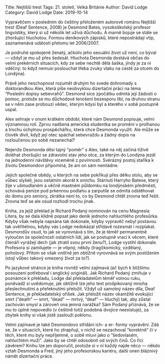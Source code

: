 Title: Nejtišší trest
Tags: 21. století, Velká Británie
Author: David Lodge
Category: David Lodge
Date: 2019-10-14

Vypravěčem v posledním do češtiny přeloženém autorově románu Nejtišší trest (Deaf Sentence, 2008) je Desmond Bates, vysokoškolský profesor lingvistiky, který si už několik let užívá důchodu. A marně bojuje se stále se zhoršující hluchotou. Formou deníkových zápisků, které nepostrádají vtip, zaznamenává události přelomu let 2006/2007.

Je podruhé spokojeně ženatý, ačkoliv jeho sexuální život už není, co býval — vždyť je mu už přes šedesát. Hluchota Desmonda dostává občas do velmi prekérních situacích, kdy ze sebe nechtě dělá šaška, jindy je za ni vděčný: to když nemusí poslouchat třeba zvuky vlaku na cestě za otcem do Londýna).

Právě jeho neschopnost rozumět druhým ho svede dohromady s doktorandkou Alex, která píše neobvyklou dizertační práci na téma “Poslední dopisy sebevrahů”. Desmond sice zpočátku odmítá její žádosti o pomoc, protože se mu důchodové lenošení bezesporu líbí, na druhou stranu se v něm zase probouzí vědec, kterým kdysi byl a kterého v sobě postupně uspal.

Alex sehraje v onom krátkém období, které nám Desmond popisuje, velmi významnou roli. Zprvu nadšená americká studentka se promění v prolhanou a trochu úchylnou prospěchářku, která chce Desmonda využít. Ale může se člověk divit, když její otec spáchal sebevraždu a žádný dopis na rozloučenou po sobě nezanechal?

Nejenže Desmonda děsí tajný “poměr” s Alex, také na něj začíná tíživě doléhat zhoršující se zdravotní stav jeho otce, za kterým do Londýna jezdí na jednodenní návštěvy víceméně z povinnosti. Svérázný postoj staříka k životu Desmondovi připomíná, že ani on sám nemládne.

Jejich společné obědy, u kterých na sebe pokřikují přes délku stolu, aby se vůbec slyšeli, jsou ostatním akorát k smíchu. Stárnutí Harryho Batese, který žije v ušmudlaném a věčně mastném půldomku na londýnském předměstí, schovává peníze pod prkennou podlahu a zarputile se odmítá odstěhovat do domu pro seniory, zkrátka není to, co by Desmond chtěl zrovna teď řešit. Zrovna teď se ale osud rozhodl trochu jinak.

Kniha, za jejíž překlad je Richard Podaný nominován na cenu Magnesia Litera, by se dala klidně popsat jako deník jednoho nahluchlého profesůrka. Kdyby však nebyla napsána tak dokonale, kdyby vypravěč nebyl postavou tak uvěřitelnou, kdyby vás Lodge nedokázal střídavě rozesmát i rozplakat. Desmondův osud, to jak se vyrovnává s tím, že je téměř permanentně vyloučen ze společnosti ostatních lidí, jak se postupně vrací k věcem, které čtenáři vyrážejí dech (jak ztratil svou první ženu?), Lodge vystihl dokonale. Profesora si zamilujete — je vtipný, někdy (tragi)komický, vzdělaný, pohotový. Přitom se však vnitřně jen obtížně vyrovnává se svým postižením (stojí vůbec takový omezený život za to?).

Po jazykové stránce je kniha rovněž velmi zajímavá (ač bych k bližšímu posouzení potřeboval i anglický originál). Jak Richard Podaný zmiňuje v poznámce k překladu, Lodge dal překladatelům téměř volnou ruku, poněvadž si uvědomuje, jak obtížně lze jeho text prošpikovaný mnoha přeslechnutími a přeřeknutími přeložit. Vždyť už samotný název díla, Deaf Sentence, je překladatelský oříšek. Jak přeložit název okamžitě evokující smrt (“death” — smrt, “dead” — mrtvý, “deaf” — hluchý) tak, aby zůstal zachován smysl a zároveň ona jemná narážka? Sám Podaný přiznává, že se mu to úplně nepovedlo (v češtině totiž podobná dvojice neexistuje), za zbytek knihy si však jistě zaslouží poklonu.

Velmi zajímavé je také Desmondovo střídání ich- a er- formy vyprávění. Zdá se, že v situacích, které ho ztrapňují, v nichž se nezachoval “korektně” či v těch, které mu byly nepříjemné, o sobě mluví jako o “šedovlasém, nahluchlém muži”. Jako by se chtěl odosobnit od svých činů.
Co říci závěrem? Knihu lze jen doporučit, protože si v ní každý najde něco — někdo vztah Desmonda a Fred, jiný jeho profesorskou kariéru, další onen bláznivý námět dizertační práce.


